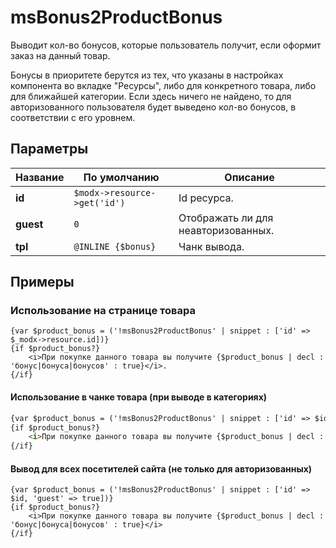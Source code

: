 # msBonus2ProductBonus

Выводит кол-во бонусов, которые пользователь получит, если оформит заказ на данный товар.

Бонусы в приоритете берутся из тех, что указаны в настройках компонента во вкладке "Ресурсы", либо для конкретного товара, либо для ближайшей категории. Если здесь ничего не найдено, то для авторизованного пользователя будет выведено кол-во бонусов, в соответствии с его уровнем.

## Параметры

Название  | По умолчанию                 | Описание
----------|------------------------------|------------------------------------
**id**    | `$modx->resource->get('id')` | Id ресурса.
**guest** | `0`                          | Отображать ли для неавторизованных.
**tpl**   | `@INLINE {$bonus}`           | Чанк вывода.

## Примеры

### Использование на странице товара

```fenom
{var $product_bonus = ('!msBonus2ProductBonus' | snippet : ['id' => $_modx->resource.id])}
{if $product_bonus?}
    <i>При покупке данного товара вы получите {$product_bonus | decl : 'бонус|бонуса|бонусов' : true}</i>.
{/if}
```

#### Использование в чанке товара (при выводе в категориях)

```html
{var $product_bonus = ('!msBonus2ProductBonus' | snippet : ['id' => $id])}
{if $product_bonus?}
    <i>При покупке данного товара вы получите {$product_bonus | decl : 'бонус|бонуса|бонусов' : true}</i>
{/if}
```

#### Вывод для всех посетителей сайта (не только для авторизованных)

```fenom
{var $product_bonus = ('!msBonus2ProductBonus' | snippet : ['id' => $id, 'guest' => true])}
{if $product_bonus?}
    <i>При покупке данного товара вы получите {$product_bonus | decl : 'бонус|бонуса|бонусов' : true}</i>
{/if}
```
